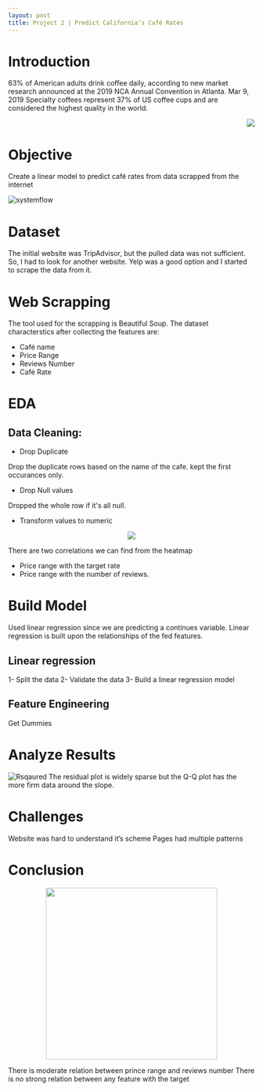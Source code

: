 ```yaml
---
layout: post
title: Project 2 | Predict California’s Café Rates
---
```



# Introduction

63% of American adults drink coffee daily, according to new market research announced at the 2019 NCA Annual Convention in Atlanta. Mar 9, 2019
Specialty coffees represent 37% of US coffee cups and are considered the highest quality in the world.


<p align="right">
  <img src="https://user-images.githubusercontent.com/20974667/65386887-8b3ea380-dd49-11e9-9a9a-23261afd86da.png" >
</p>




# Objective

Create a linear model to predict café rates from data scrapped from the internet

![systemflow](https://user-images.githubusercontent.com/20974667/65386945-5b43d000-dd4a-11e9-88e0-48d94bc951f5.png)

# Dataset

The initial website was TripAdvisor, but the pulled data was not sufficient.
So, I had to look for another website. Yelp was a good option and I started to scrape the data from it.


# Web Scrapping

The tool used for the scrapping is Beautiful Soup.
The dataset characterstics after collecting the features are:

* Café name
* Price Range
* Reviews Number
* Café Rate

# EDA

## Data Cleaning:

* Drop Duplicate

Drop the duplicate rows based on the name of the cafe. kept the first occurances only.

* Drop Null values

Dropped the whole row if it's all null.

* Transform values to numeric

<p align="center">
  <img src="https://user-images.githubusercontent.com/20974667/65386799-b4aaff80-dd48-11e9-87c0-5ed6edc6d2b2.png" >
</p>

There are two correlations we can find from the heatmap

* Price range with the target rate
* Price range with the number of reviews.


# Build Model

Used linear regression since we are predicting a continues variable. Linear regression is built upon the relationships of the fed features.

## Linear regression

1- Split the data
2- Validate the data
3- Build a linear regression model

## Feature Engineering

Get Dummies

# Analyze Results

![Rsqaured](https://user-images.githubusercontent.com/20974667/65386801-b5439600-dd48-11e9-874b-c4760930ad34.png)
The residual plot is widely sparse but the Q-Q plot has the more firm data around the slope.


# Challenges

Website was hard to understand it’s scheme
Pages had multiple patterns


# Conclusion

<p align="center">
  <img src="https://user-images.githubusercontent.com/20974667/65386809-c12f5800-dd48-11e9-8124-5c3c356dd4ae.png" width="350" >
</p>


There is moderate relation between prince range and reviews number
There is no strong relation between any feature with the target




